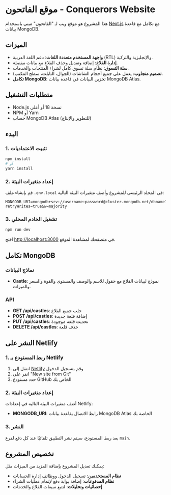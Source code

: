 # موقع الفاتحون - Conquerors Website

هذا المشروع هو موقع ويب لـ "الفاتحون" مبني باستخدام [Next.js](https://nextjs.org) مع تكامل مع قاعدة بيانات MongoDB.

## الميزات

- **واجهة المستخدم متعددة اللغات**: دعم اللغة العربية (RTL) والإنجليزية والتركية.
- **إدارة القلاع**: إضافة وتعديل وحذف القلاع مع بيانات مفصلة.
- **سلة التسوق**: نظام سلة تسوق كامل لشراء المنتجات والخدمات.
- **تصميم متجاوب**: يعمل على جميع أحجام الشاشات (الجوال، التابلت، سطح المكتب).
- **تكامل MongoDB**: تخزين البيانات في قاعدة بيانات MongoDB Atlas.

## متطلبات التشغيل

- Node.js نسخة 18 أو أعلى
- NPM أو Yarn
- حساب MongoDB Atlas (للتطوير والإنتاج)

## البدء

### 1. تثبيت الاعتماديات

```bash
npm install
# أو
yarn install
```

### 2. إعداد متغيرات البيئة

قم بإنشاء ملف `.env.local` في المجلد الرئيسي للمشروع وأضف متغيرات البيئة التالية:

```
MONGODB_URI=mongodb+srv://username:password@cluster.mongodb.net/dbname?retryWrites=true&w=majority
```

### 3. تشغيل الخادم المحلي

```bash
npm run dev
```

افتح [http://localhost:3000](http://localhost:3000) في متصفحك لمشاهدة الموقع.

## تكامل MongoDB

### نماذج البيانات

- **Castle**: نموذج لبيانات القلاع مع حقول للاسم والوصف والمستوى والقوة والسعر والميزات.

### API

- **GET /api/castles**: جلب جميع القلاع
- **POST /api/castles**: إضافة قلعة جديدة
- **PUT /api/castles**: تحديث قلعة موجودة
- **DELETE /api/castles**: حذف قلعة

## النشر على Netlify

### 1. ربط المستودع بـ Netlify

1. انتقل إلى [Netlify](https://www.netlify.com/) وقم بتسجيل الدخول
2. انقر على "New site from Git"
3. حدد مستودع GitHub الخاص بك

### 2. إعداد متغيرات البيئة

أضف متغيرات البيئة التالية في إعدادات Netlify:

- **MONGODB_URI**: رابط الاتصال بقاعدة بيانات MongoDB Atlas الخاصة بك

### 3. النشر

بعد ربط المستودع، سيتم نشر التطبيق تلقائيًا عند كل دفع لفرع `main`.

## تخصيص المشروع

يمكنك تعديل المشروع بإضافة المزيد من الميزات مثل:

- **نظام المستخدمين**: تسجيل الدخول ووظائف إدارة الحسابات
- **نظام المدفوعات**: إضافة بوابة دفع لإتمام عمليات الشراء
- **إحصائيات وتحليلات**: لتتبع مبيعات القلاع والخدمات
